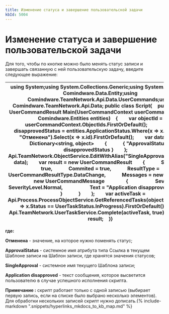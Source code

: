 ```yaml
---
title: Изменение статуса и завершение пользовательской задачи
kbId: 5004
---
```


# Изменение статуса и завершение пользовательской задачи

Для того, чтобы по кнопке можно было менять статус записи и завершать связанную с ней пользовательскую задачу, введите следующее выражение:

| using System;using System.Collections.Generic;using System.Linq;using Comindware.Data.Entity;using Comindware.TeamNetwork.Api.Data.UserCommands;using Comindware.TeamNetwork.Api.Data; public class Script{    public static UserCommandResult Main(UserCommandContext userCommandContext, Comindware.Entities entities)    {        var objectId = userCommandContext.ObjectIds.FirstOrDefault();               var disapprovedStatus = entities.ApplicationStatus.Where(x => x.Name == "Отменена").Select(x => x.id).FirstOrDefault();        var data = new Dictionary<string, object>        {            { "ApprovalStatus", disapprovedStatus }        };        Api.TeamNetwork.ObjectService.EditWithAlias("SingleApproval", objectId, data);        var result = new UserCommandResult        {            Success = true,            Commited = true,            ResultType = UserCommandResultType.DataChange,            Messages = new[]            {                new UserCommandMessage                {                    Severity = SeverityLevel.Normal,                    Text = "Application disapproved"                    }            }        };        var activeTask = Api.Process.ProcessObjectService.GetReferencedTasks(objectId).Where(x => x.Status == UserTaskStatus.InProgress).FirstOrDefault().Id;        Api.TeamNetwork.UserTaskService.Complete(activeTask, true);        return result;    }} |
| --- |

**где:**

**Отменена** - значение, на которое нужно поменять статус;

**ApprovalStatus** - системное имя атрибута типа Ссылка в текущем Шаблоне записи на Шаблон записи, где хранятся значения статусов;

**SingleApproval** - системное имя текущего Шаблона записи;

**Application disapproved** - текст сообщения, которое высветится пользователю в случае успешного исполнения скрипта.

**Примечание :** скрипт работает только с одной записью (выбирает первую запись, если на списке было выбрано несколько элементов). Для обработки нескольких записей скрипт нужно дописать.{% include-markdown ".snippets/hyperlinks_mkdocs_to_kb_map.md" %}
